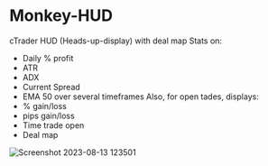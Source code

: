 # Monkey-HUD
cTrader HUD (Heads-up-display) with deal map
Stats on:
  * Daily % profit
  * ATR
  * ADX
  * Current Spread
  * EMA 50 over several timeframes
Also, for open tades, displays:
* % gain/loss
* pips gain/loss
* Time trade open
* Deal map



![Screenshot 2023-08-13 123501](https://github.com/GravitySquid/Monkey-HUD/assets/5005335/9d1efcd3-68c0-48da-bc21-84d205cb3c70)
